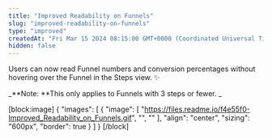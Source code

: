```yaml
---
title: "Improved Readability on Funnels"
slug: "improved-readability-on-funnels"
type: "improved"
createdAt: "Fri Mar 15 2024 08:15:00 GMT+0000 (Coordinated Universal Time)"
hidden: false
---
```

Users can now read Funnel numbers and conversion percentages without hovering over the Funnel in the Steps view. :sparkles:

_**Note: **This only applies to Funnels with 3 steps or fewer. _

[block:image]
{
  "images": [
    {
      "image": [
        "https://files.readme.io/f4e55f0-Improved_Readability_on_Funnels.gif",
        "",
        ""
      ],
      "align": "center",
      "sizing": "600px",
      "border": true
    }
  ]
}
[/block]